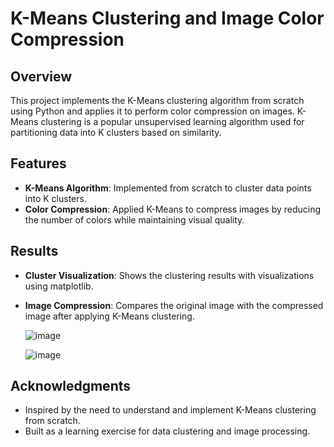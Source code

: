 # K-Means Clustering and Image Color Compression

## Overview
This project implements the K-Means clustering algorithm from scratch using Python and applies it to perform color compression on images. K-Means clustering is a popular unsupervised learning algorithm used for partitioning data into K clusters based on similarity.

## Features
- **K-Means Algorithm**: Implemented from scratch to cluster data points into K clusters.
- **Color Compression**: Applied K-Means to compress images by reducing the number of colors while maintaining visual quality.

## Results
- **Cluster Visualization**: Shows the clustering results with visualizations using matplotlib.
- **Image Compression**: Compares the original image with the compressed image after applying K-Means clustering.

  ![image](https://github.com/lalitkarthik/K_Means-Color-Compression-/assets/153484165/de0b4763-5afb-4d4f-9975-1fd7e17e460f)


  ![image](https://github.com/lalitkarthik/K_Means-Color-Compression-/assets/153484165/2eed0ed1-2816-4d9e-91cf-4d1bc1619c26)


  
## Acknowledgments
- Inspired by the need to understand and implement K-Means clustering from scratch.
- Built as a learning exercise for data clustering and image processing.
